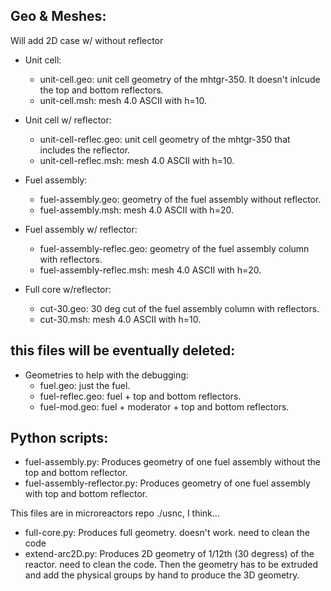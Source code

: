 Geo & Meshes:
-------------

Will add 2D case w/ without reflector



- Unit cell:
	* unit-cell.geo: unit cell geometry of the mhtgr-350. It doesn't inlcude the top and bottom reflectors.
	* unit-cell.msh: mesh 4.0 ASCII with h=10.

- Unit cell w/ reflector:
	* unit-cell-reflec.geo: unit cell geometry of the mhtgr-350 that includes the reflector.
	* unit-cell-reflec.msh: mesh 4.0 ASCII with h=10.

- Fuel assembly:
	* fuel-assembly.geo: geometry of the fuel assembly without reflector.
	* fuel-assembly.msh: mesh 4.0 ASCII with h=20.

- Fuel assembly w/ reflector:
	* fuel-assembly-reflec.geo: geometry of the fuel assembly column with reflectors.
	* fuel-assembly-reflec.msh: mesh 4.0 ASCII with h=20.






- Full core w/reflector:
	* cut-30.geo: 30 deg cut of the fuel assembly column with reflectors.
	* cut-30.msh: mesh 4.0 ASCII with h=10.

this files will be eventually deleted:
--------------------------------------
- Geometries to help with the debugging:
    * fuel.geo: just the fuel.
    * fuel-reflec.geo: fuel + top and bottom reflectors.
    * fuel-mod.geo: fuel + moderator + top and bottom reflectors.

Python scripts:
---------------
* fuel-assembly.py: Produces geometry of one fuel assembly without the top and bottom reflector.
* fuel-assembly-reflector.py: Produces geometry of one fuel assembly with top and bottom reflector.

This files are in microreactors repo ./usnc, I think...
* full-core.py: Produces full geometry. doesn't work. need to clean the code
* extend-arc2D.py: Produces 2D geometry of 1/12th (30 degress) of the reactor. need to clean the code.
Then the geometry has to be extruded and add the physical groups by hand to produce the 3D geometry.
